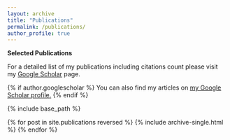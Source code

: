 ```yaml
---
layout: archive
title: "Publications"
permalink: /publications/
author_profile: true
---
```


**Selected Publications**

For a detailed list of my publications including citations count please visit my [Google Scholar](https://scholar.google.com.au/citations?user=61Ou1P8AAAAJ&hl=en) page.

{% if author.googlescholar %}
  You can also find my articles on <u><a href="{{author.googlescholar}}">my Google Scholar profile</a>.</u>
{% endif %}

{% include base_path %}

{% for post in site.publications reversed %}
  {% include archive-single.html %}
{% endfor %}

